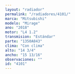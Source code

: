 ```yaml
---
layout: "radiador"
permalink: "/radiadores/4101/"
marca: "Mitsubishi"
modelo: "Mirage"
ano: "2018"
motor: "L4 1.2"
transmision: "Estándar"
parte: "1350A843"
clima: "Con clima"
alto: "14 3/4"
ancho: "15 13/16"
observaciones: ""
id: "4101"
---
```


